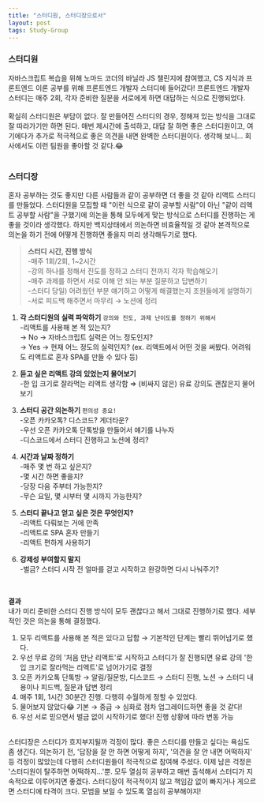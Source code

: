 ```yaml
---
title: "스터디원, 스터디장으로서"
layout: post
tags: Study-Group
---
```


### 스터디원
자바스크립트 복습을 위해 노마드 코더의 바닐라 JS 챌린지에 참여했고,
CS 지식과 프론트엔드 이론 공부를 위해 프론트엔드 개발자 스터디에 들어갔다!
프론트엔드 개발자 스터디는 매주 2회, 각자 준비한 질문을 서로에게 하면 대답하는 식으로 진행되었다.
<br>
<br>
확실히 스터디원은 부담이 없다. 잘 만들어진 스터디의 경우, 정해져 있는 방식을 그대로 잘 따라가기만 하면 된다.
매번 제시간에 출석하고, 대답 잘 하면 좋은 스터디원이고, 여기에다가 추가로 적극적으로 좋은 의견을 내면 완벽한 스터디원이다.
생각해 보니... 회사에서도 이런 팀원을 좋아할 것 같다.😂 
<br>
<br>










### 스터디장
혼자 공부하는 것도 좋지만 다른 사람들과 같이 공부하면 더 좋을 것 같아 리액트 스터디를 만들었다.
스터디원을 모집할 때 "이런 식으로 같이 공부할 사람"이 아닌 "같이 리액트 공부할 사람"을 구했기에
의논을 통해 모두에게 맞는 방식으로 스터디를 진행하는 게 좋을 것이라 생각했다.
하지만 백지상태에서 의논하면 비효율적일 것 같아 본격적으로 의논을 하기 전에 어떻게 진행하면 좋을지 미리 생각해두기로 했다.

  >**스터디 시간, 진행 방식** <br>
  >-매주 1회/2회, 1~2시간<br>
  >-강의 하나를 정해서 진도를 정하고 스터디 전까지 각자 학습해오기<br>
  >-매주 과제를 하면서 서로 이해 안 되는 부분 질문하고 답변하기<br>
  >-스터디 당일) 어려웠던 부분 얘기하고 어떻게 해결했는지 조원들에게 설명하기<br>
  >-서로 피드백 해주면서 마무리 → 노션에 정리<br>

  1. **각 스터디원의 실력 파악하기** `강의와 진도, 과제 난이도를 정하기 위해서`<br>
  -리액트를 사용해 본 적 있는지?<br>
  → No → 자바스크립트 실력은 어느 정도인지?<br>
  → Yes → 현재 어느 정도의 실력인지? (ex. 리액트에서 어떤 것을 써봤다. 어려워도 리액트로 혼자 SPA를 만들 수 있다 등) <br>

  2. **듣고 싶은 리액트 강의 있었는지 물어보기**<br>
   -한 입 크기로 잘라먹는 리액트 생각함 ⇒ (비싸지 않은) 유료 강의도 괜찮은지 물어보기
  
  3. **스터디 공간 의논하기** `편의성 중요!`<br>
    -오픈 카카오톡? 디스코드? 게더타운?<br>
    -우선 오픈 카카오톡 단톡방을 만들어서 얘기를 나누자<br>
    -디스코드에서 스터디 진행하고 노션에 정리?<br>

  4. **시간과 날짜 정하기**<br>
  -매주 몇 번 하고 싶은지?<br>
  -몇 시간 하면 좋을지?<br>
  -당장 다음 주부터 가능한지?<br>
  -무슨 요일, 몇 시부터 몇 시까지 가능한지?<br>

  5. **스터디 끝나고 얻고 싶은 것은 무엇인지?**<br>
  -리액트 다뤄보는 거에 만족<br>
  -리액트로 SPA 혼자 만들기<br>
  -리액트 편하게 사용하기<br>

  6. **강제성 부여할지 말지**<br>
  -벌금? 스터디 시작 전 얼마를 걷고 시작하고 완강하면 다시 나눠주기?<br>
  
  
  <br>
  
  **결과** <br>
  내가 미리 준비한 스터디 진행 방식이 모두 괜찮다고 해서 그대로 진행하기로 했다. 세부적인 것은 의논을 통해 결정했다.
  1. 모두 리액트를 사용해 본 적은 있다고 답함 → 기본적인 단계는 빨리 뛰어넘기로 했다.
  2. 우선 무료 강의 '처음 만난 리액트'로 시작하고 스터디가 잘 진행되면 유료 강의 '한 입 크기로 잘라먹는 리액트'로 넘어가기로 결정
  3. 오픈 카카오톡 단톡방 → 알림/질문방, 디스코드 → 스터디 진행, 노션 → 스터디 내용이나 피드백, 질문과 답변 정리
  4. 매주 1회, 1시간 30분간 진행. 다행히 수월하게 정할 수 있었다.
  5. 물어보지 않았다😂 기본 → 중급 → 심화로 점차 업그레이드하면 좋을 것 같다! 
  6. 우선 서로 믿으면서 벌금 없이 시작하기로 했다! 진행 상황에 따라 변동 가능


<br>
스터디장은 스터디가 흐지부지될까 걱정이 많다. 좋은 스터디를 만들고 싶다는 욕심도 좀 생긴다.
의논하기 전, '답장을 잘 안 하면 어떻게 하지', '의견을 잘 안 내면 어떡하지' 등 걱정이 많았는데 다행히 스터디원들이 적극적으로 참여해 주셨다.
이제 남은 걱정은 '스터디원이 탈주하면 어떡하지...'뿐. 모두 열심히 공부하고 매번 출석해서 스터디가 지속적으로 이루어지면 좋겠다.
스터디장이 적극적이지 않고 책임감 없이 빠지거나 게으르면 스터디에 타격이 크다. 모범을 보일 수 있도록 열심히 공부해야지!
<br>
<br>

